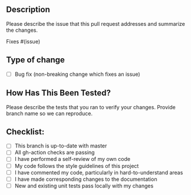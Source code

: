 ## Description

Please describe the issue that this pull request addresses and summarize the changes.

Fixes #(issue)

## Type of change

- [ ] Bug fix (non-breaking change which fixes an issue)

## How Has This Been Tested?

Please describe the tests that you ran to verify your changes. 
Provide branch name so we can reproduce.

## Checklist:

- [ ] This branch is up-to-date with master
- [ ] All gh-action checks are passing
- [ ] I have performed a self-review of my own code
- [ ] My code follows the style guidelines of this project
- [ ] I have commented my code, particularly in hard-to-understand areas
- [ ] I have made corresponding changes to the documentation
- [ ] New and existing unit tests pass locally with my changes
